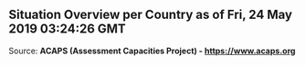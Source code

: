 ## Situation Overview per Country as of Fri, 24 May 2019 03:24:26 GMT

Source: **ACAPS (Assessment Capacities Project) - https://www.acaps.org**